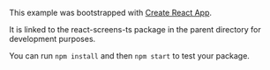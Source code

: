 This example was bootstrapped with [Create React App](https://github.com/facebook/create-react-app).

It is linked to the react-screens-ts package in the parent directory for development purposes.

You can run `npm install` and then `npm start` to test your package.
